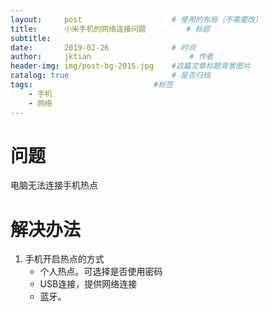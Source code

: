 ```yaml
---
layout:     post   				    # 使用的布局（不需要改）
title:      小米手机的网络连接问题			# 标题 
subtitle:  　
date:       2019-02-26 				# 时间
author:     jktian 						# 作者
header-img: img/post-bg-2015.jpg 	#这篇文章标题背景图片
catalog: true 						# 是否归档
tags:							#标签
    - 手机
    - 网络
---
```


# 问题

电脑无法连接手机热点

# 解决办法
1. 手机开启热点的方式
	- 个人热点。可选择是否使用密码
	- USB连接，提供网络连接
	- 蓝牙。
